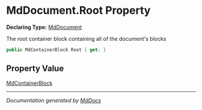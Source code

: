 # MdDocument.Root Property

**Declaring Type:** [MdDocument](../index.md)

The root container block containing all of the document's blocks

```csharp
public MdContainerBlock Root { get; }
```

## Property Value

[MdContainerBlock](../../MdContainerBlock/index.md)

___

*Documentation generated by [MdDocs](https://github.com/ap0llo/mddocs)*
